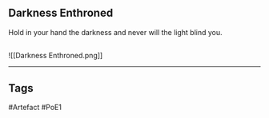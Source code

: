 ## Darkness Enthroned
Hold in your hand the darkness
and never will the light blind you.
##
![[Darkness Enthroned.png]]

---
## Tags
#Artefact
#PoE1